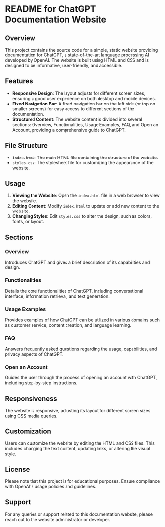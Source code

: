 # README for ChatGPT Documentation Website

## Overview

This project contains the source code for a simple, static website providing documentation for ChatGPT, a state-of-the-art language processing AI developed by OpenAI. The website is built using HTML and CSS and is designed to be informative, user-friendly, and accessible.

## Features

- **Responsive Design**: The layout adjusts for different screen sizes, ensuring a good user experience on both desktop and mobile devices.
- **Fixed Navigation Bar**: A fixed navigation bar on the left side (or top on smaller screens) for easy access to different sections of the documentation.
- **Structured Content**: The website content is divided into several sections: Overview, Functionalities, Usage Examples, FAQ, and Open an Account, providing a comprehensive guide to ChatGPT.

## File Structure

- `index.html`: The main HTML file containing the structure of the website.
- `styles.css`: The stylesheet file for customizing the appearance of the website.

## Usage

1. **Viewing the Website**: Open the `index.html` file in a web browser to view the website.
2. **Editing Content**: Modify `index.html` to update or add new content to the website.
3. **Changing Styles**: Edit `styles.css` to alter the design, such as colors, fonts, or layout.

## Sections

### Overview
Introduces ChatGPT and gives a brief description of its capabilities and design.

### Functionalities
Details the core functionalities of ChatGPT, including conversational interface, information retrieval, and text generation.

### Usage Examples
Provides examples of how ChatGPT can be utilized in various domains such as customer service, content creation, and language learning.

### FAQ
Answers frequently asked questions regarding the usage, capabilities, and privacy aspects of ChatGPT.

### Open an Account
Guides the user through the process of opening an account with ChatGPT, including step-by-step instructions.

## Responsiveness
The website is responsive, adjusting its layout for different screen sizes using CSS media queries.

## Customization
Users can customize the website by editing the HTML and CSS files. This includes changing the text content, updating links, or altering the visual style.

## License
Please note that this project is for educational purposes. Ensure compliance with OpenAI's usage policies and guidelines.

## Support
For any queries or support related to this documentation website, please reach out to the website administrator or developer.
